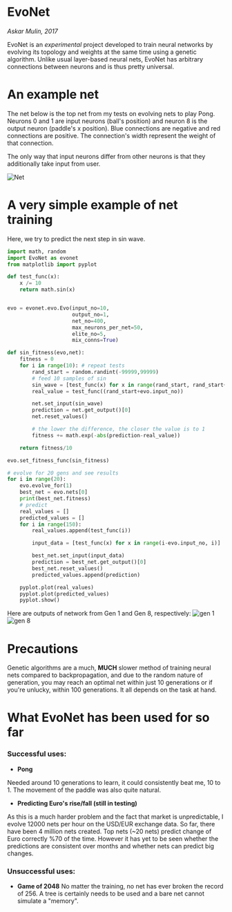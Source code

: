# EvoNet
*Askar Mulin, 2017*

EvoNet is an *experimental* project developed to train neural networks by evolving its topology and weights at the same time using a genetic algorithm.
Unlike usual layer-based neural nets, EvoNet has arbitrary connections between neurons and is thus pretty universal.  

# An example net
The net below is the top net from my tests on evolving nets to play Pong.
Neurons 0 and 1 are input neurons (ball's position) and neuron 8 is the output neuron (paddle's x position).
Blue connections are negative and red connections are positive.
The connection's width represent the weight of that connection.

The only way that input neurons differ from other neurons is that they additionally take input from user.

![Net](https://user-images.githubusercontent.com/5436911/31634628-de5421ca-b2cc-11e7-9f22-b98981106654.png)


# A very simple example of net training
Here, we try to predict the next step in sin wave.

```python
import math, random
import EvoNet as evonet
from matplotlib import pyplot

def test_func(x):
    x /= 10
    return math.sin(x)


evo = evonet.evo.Evo(input_no=10,
                     output_no=1,
                     net_no=400,
                     max_neurons_per_net=50,
                     elite_no=5,
                     mix_conns=True)

def sin_fitness(evo,net):
    fitness = 0
    for i in range(10): # repeat tests
        rand_start = random.randint(-99999,99999)
        # feed 10 samples of sin
        sin_wave = [test_func(x) for x in range(rand_start, rand_start+evo.input_no)]
        real_value = test_func((rand_start+evo.input_no))

        net.set_input(sin_wave)
        prediction = net.get_output()[0]
        net.reset_values()

        # the lower the difference, the closer the value is to 1
        fitness += math.exp(-abs(prediction-real_value))

    return fitness/10

evo.set_fitness_func(sin_fitness)

# evolve for 20 gens and see results
for i in range(20):
    evo.evolve_for(1)
    best_net = evo.nets[0]
    print(best_net.fitness)
    # predict
    real_values = []
    predicted_values = []
    for i in range(150):
        real_values.append(test_func(i))

        input_data = [test_func(x) for x in range(i-evo.input_no, i)]

        best_net.set_input(input_data)
        prediction = best_net.get_output()[0]
        best_net.reset_values()
        predicted_values.append(prediction)

    pyplot.plot(real_values)
    pyplot.plot(predicted_values)
    pyplot.show()

```

Here are outputs of network from Gen 1 and Gen 8, respectively:
![gen 1](https://user-images.githubusercontent.com/5436911/33179904-ad758d9a-d073-11e7-833a-a9f0e0899813.png)
![gen 8](https://user-images.githubusercontent.com/5436911/33179906-ada70afa-d073-11e7-9c7b-662cd51f41b2.png)

# Precautions
Genetic algorithms are a much, **MUCH** slower method of training neural nets compared to backpropagation, and due to the random nature of generation, you may reach an optimal net within just 10 generations or if you're unlucky, within 100 generations. It all depends on the task at hand.

# What EvoNet has been used for so far
### Successful uses:
* **Pong**

Needed around 10 generations to learn, it could consistently beat me, 10 to 1.
The movement of the paddle was also quite natural.

* **Predicting Euro's rise/fall (still in testing)**

As this is a much harder problem and the fact that market is unpredictable, I evolve 12000 nets per hour on the USD/EUR exchange data. So far, there have been 4 million nets created. Top nets (~20 nets) predict change of Euro correctly %70 of the time. However it has yet to be seen whether the predictions are consistent over months and whether nets can predict big changes.

### Unsuccessful uses:
* **Game of 2048**
No matter the training, no net has ever broken the record of 256.
A tree is certainly needs to be used and a bare net cannot simulate a "memory".
